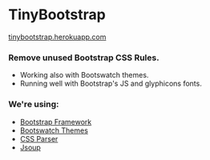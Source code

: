 # TinyBootstrap
[tinybootstrap.herokuapp.com](https://tinybootstrap.herokuapp.com/)
 
 
 
### Remove unused Bootstrap CSS Rules.
- Working also with Bootswatch themes.
- Running well with Bootstrap's JS and glyphicons fonts.
 
 
### We're using:
- [Bootstrap Framework](http://getbootstrap.com/)
- [Bootswatch Themes](https://bootswatch.com/)
- [CSS Parser](http://cssparser.sourceforge.net/)
- [Jsoup](https://jsoup.org/)
